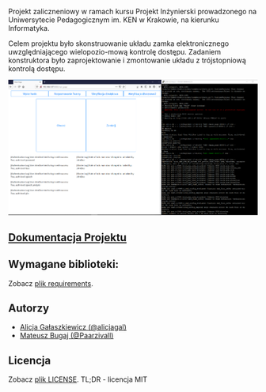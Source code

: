 Projekt zaliczneniowy w ramach kursu Projekt Inżynierski prowadzonego na Uniwersytecie Pedagogicznym im. KEN w Krakowie, na kierunku Informatyka.

Celem projektu było skonstruowanie układu zamka elektronicznego uwzględniającego wielopozio-mową kontrolę dostępu. Zadaniem konstruktora było zaprojektowanie i zmontowanie układu z trójstopniową kontrolą dostępu.

![Przykład działania](./img/main_open_close.png)

## [Dokumentacja Projektu](https://paarzivall.github.io/Zamek-elektroniczny/)

## Wymagane biblioteki:
Zobacz [plik requirements](./requirements.txt).

## Autorzy
* [Alicja Gałaszkiewicz (@alicjagal)](https://github.com/alicjagal)
* [Mateusz Bugaj (@Paarzivall)](https://github.com/Paarzivall)

## Licencja

Zobacz [plik LICENSE](./LICENSE). TL;DR - licencja MIT
